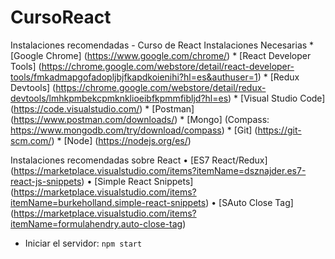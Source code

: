 # CursoReact

Instalaciones recomendadas - Curso de React
Instalaciones Necesarias
	* [Google Chrome] (https://www.google.com/chrome/)
	* [React Developer Tools] (https://chrome.google.com/webstore/detail/react-developer-tools/fmkadmapgofadopljbjfkapdkoienihi?hl=es&authuser=1)
	* [Redux Devtools] (https://chrome.google.com/webstore/detail/redux-devtools/lmhkpmbekcpmknklioeibfkpmmfibljd?hl=es)
	* [Visual Studio Code] (https://code.visualstudio.com/)
	* [Postman] (https://www.postman.com/downloads/)
	* [Mongo] (Compass: https://www.mongodb.com/try/download/compass)
	* [Git] (https://git-scm.com/)
  	* [Node] (https://nodejs.org/es/)

Instalaciones recomendadas sobre React
	• [ES7 React/Redux] (https://marketplace.visualstudio.com/items?itemName=dsznajder.es7-react-js-snippets)
	• [Simple React Snippets] (https://marketplace.visualstudio.com/items?itemName=burkeholland.simple-react-snippets)
	• [SAuto Close Tag] (https://marketplace.visualstudio.com/items?itemName=formulahendry.auto-close-tag)

- Iniciar el servidor: 
`npm start`
